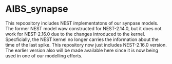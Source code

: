 # AIBS_synapse
This repoository includes NEST implementatons of our synpase models. The former NEST model waw constructed for NEST-2.14.0, but it does not work for NEST-2.16.0 due to the changes introduced to the kernel. Specficially, the NEST kernel no longer carries the information about the time of the last spike. This repository now just includes NEST-2.16.0 version. The earlier version also will be made available here since it is now being used in one of our modelling efforts. 
